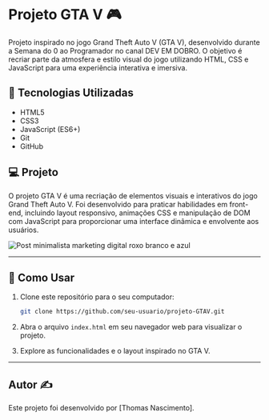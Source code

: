 # Projeto GTA V  🎮

Projeto inspirado no jogo Grand Theft Auto V (GTA V), desenvolvido durante a Semana do 0 ao Programador no canal DEV EM DOBRO. O objetivo é recriar parte da atmosfera e estilo visual do jogo utilizando HTML, CSS e JavaScript para uma experiência interativa e imersiva.

## 🚀  Tecnologias Utilizadas

- HTML5
- CSS3
- JavaScript (ES6+)
- Git
- GitHub

## 💻  Projeto

O projeto GTA V é uma recriação de elementos visuais e interativos do jogo Grand Theft Auto V. Foi desenvolvido para praticar habilidades em front-end, incluindo layout responsivo, animações CSS e manipulação de DOM com JavaScript para proporcionar uma interface dinâmica e envolvente aos usuários.

![Post minimalista marketing digital roxo branco e azul](https://github.com/thmedu/GTA-V/assets/141462806/1ffacd77-19ba-431f-b2c3-1d0e280cea75)


---

## 🔧  Como Usar

1. Clone este repositório para o seu computador:

   ```bash
   git clone https://github.com/seu-usuario/projeto-GTAV.git
   ```

2. Abra o arquivo `index.html` em seu navegador web para visualizar o projeto.

3. Explore as funcionalidades e o layout inspirado no GTA V.

---

## Autor ✍️

Este projeto foi desenvolvido por [Thomas Nascimento].


